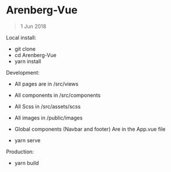 # Arenberg-Vue
> 1 Jun 2018
> 
Local install:
- git clone 
- cd Arenberg-Vue
- yarn install

Development:
- All pages are in /src/views
- All components in /src/components
- All Scss in /src/assets/scss
- All images in /public/images
- Global components (Navbar and footer) Are in the App.vue file

- yarn serve 

Production:
- yarn build
